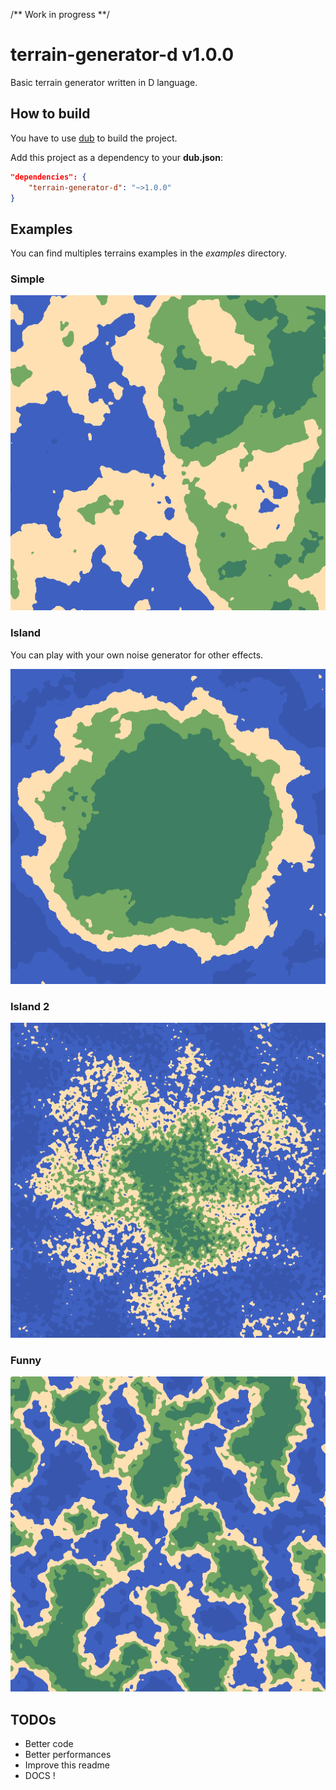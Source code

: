 /** Work in progress **/

terrain-generator-d v1.0.0
===========

Basic terrain generator written in D language. 

## How to build

You have to use [dub](https://code.dlang.org/download) to build the project.

Add this project as a dependency to your **dub.json**:

```json
"dependencies": {
    "terrain-generator-d": "~>1.0.0"
}
```

## Examples

You can find multiples terrains examples in the *examples* directory.

### Simple

![Simple](https://github.com/aldocd4/terrain-generator-d/blob/master/examples/simple.png)

### Island

You can play with your own noise generator for other effects.

![Island](https://github.com/aldocd4/terrain-generator-d/blob/master/examples/island.png)

### Island 2

![Island 2](https://github.com/aldocd4/terrain-generator-d/blob/master/examples/island2.png)

### Funny

![Island 2](https://github.com/aldocd4/terrain-generator-d/blob/master/examples/funny.png)

## TODOs

* Better code
* Better performances
* Improve this readme
* DOCS !